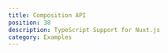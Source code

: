 ```yaml
---
title: Composition API
position: 38
description: TypeScript Support for Nuxt.js
category: Examples
---
```



<Example name="composition-api/minimal" />
